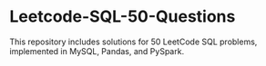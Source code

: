 # Leetcode-SQL-50-Questions
This repository includes solutions for 50 LeetCode SQL problems, implemented in MySQL, Pandas, and PySpark.
